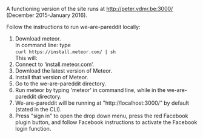 A functioning version of the site runs at http://peter.vdmr.be:3000/ (December 2015-January 2016).

Follow the instructions to run we-are-pareddit locally:

1. Download meteor.  
  In command line: type  
  `curl https://install.meteor.com/ | sh`  
  This will:
  1. Connect to ‘install.meteor.com’.
  2. Download the latest version of Meteor. 
  3. Install that version of Meteor.
2. Go to the we-are-pareddit directory.
3. Run meteor by typing 'meteor' in command line, while in the we-are-pareddit directory.
4. We-are-pareddit will be running at "http://localhost:3000/" by default (stated in the CLI).
5. Press "sign in" to open the drop down menu, press the red Facebook plugin button, and follow Facebook instructions to activate the Facebook login function.
